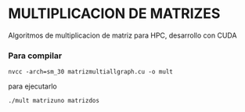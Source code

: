 # MULTIPLICACION DE MATRIZES

Algoritmos de  multiplicacion de matriz para HPC, desarrollo con CUDA

### Para compilar

```
nvcc -arch=sm_30 matrizmultiallgraph.cu -o mult
```

para ejecutarlo
```
./mult matrizuno matrizdos
```
